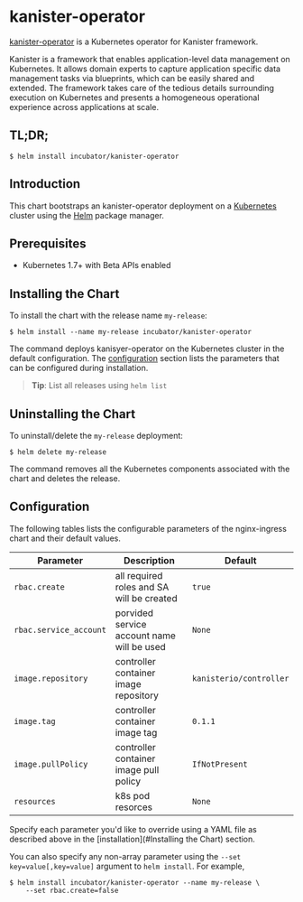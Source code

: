# kanister-operator

[kanister-operator](https://github.com/kanisterio/kanister) is a Kubernetes operator for Kanister framework.

Kanister is a framework that enables application-level data management on Kubernetes. It allows domain experts to capture application specific data management tasks via blueprints, which can be easily shared and extended. The framework takes care of the tedious details surrounding execution on Kubernetes and presents a homogeneous operational experience across applications at scale.

## TL;DR;

```console
$ helm install incubator/kanister-operator
```

## Introduction

This chart bootstraps an kanister-operator deployment on a [Kubernetes](http://kubernetes.io) cluster using the [Helm](https://helm.sh) package manager.

## Prerequisites
  - Kubernetes 1.7+ with Beta APIs enabled

## Installing the Chart

To install the chart with the release name `my-release`:

```console
$ helm install --name my-release incubator/kanister-operator
```

The command deploys kanisyer-operator on the Kubernetes cluster in the default configuration. The [configuration](#configuration) section lists the parameters that can be configured during installation.

> **Tip**: List all releases using `helm list`

## Uninstalling the Chart

To uninstall/delete the `my-release` deployment:

```console
$ helm delete my-release
```

The command removes all the Kubernetes components associated with the chart and deletes the release.

## Configuration

The following tables lists the configurable parameters of the nginx-ingress chart and their default values.

Parameter | Description | Default
--- | --- | ---
`rbac.create` | all required roles and SA will be created | `true`
`rbac.service_account`| porvided service account name will be used | `None`
`image.repository` | controller container image repository | `kanisterio/controller`
`image.tag` | controller container image tag | `0.1.1`
`image.pullPolicy` | controller container image pull policy | `IfNotPresent`
`resources` | k8s pod resorces | `None`

Specify each parameter you'd like to override using a YAML file as described above in the [installation](#Installing the Chart) section.

You can also specify any non-array parameter using the `--set key=value[,key=value]` argument to `helm install`. For example,

```console
$ helm install incubator/kanister-operator --name my-release \
    --set rbac.create=false
```
